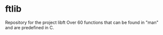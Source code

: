 # ftlib
Repository for the project libft
Over 60 functions that can be found in "man" and are predefined in C.
